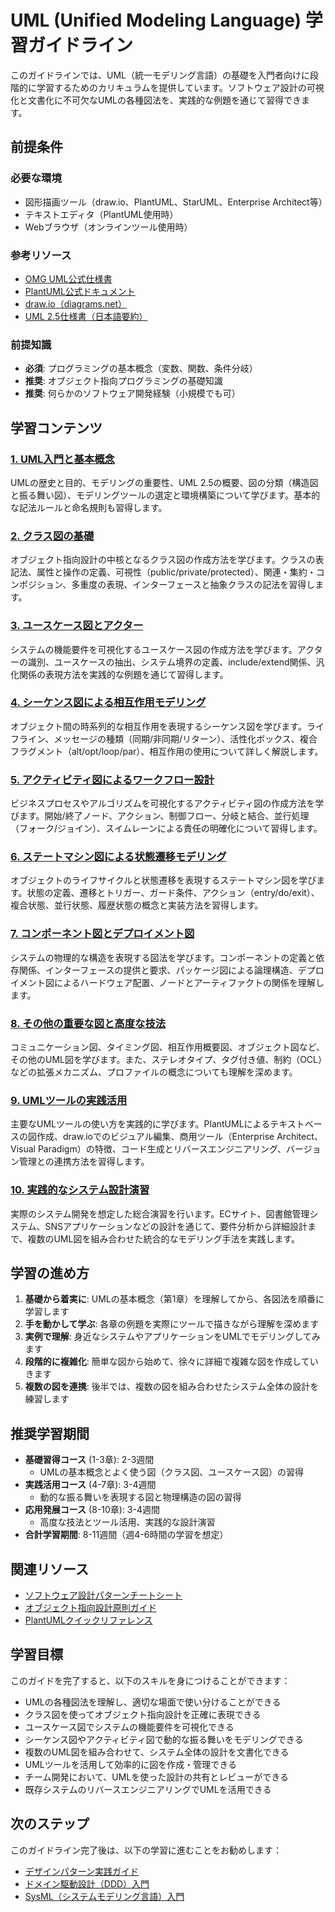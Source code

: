# UML (Unified Modeling Language) 学習ガイドライン

このガイドラインでは、UML（統一モデリング言語）の基礎を入門者向けに段階的に学習するためのカリキュラムを提供しています。ソフトウェア設計の可視化と文書化に不可欠なUMLの各種図法を、実践的な例題を通じて習得できます。

## 前提条件
### 必要な環境
- 図形描画ツール（draw.io、PlantUML、StarUML、Enterprise Architect等）
- テキストエディタ（PlantUML使用時）
- Webブラウザ（オンラインツール使用時）

### 参考リソース
- [OMG UML公式仕様書](https://www.omg.org/spec/UML/)
- [PlantUML公式ドキュメント](https://plantuml.com/ja/)
- [draw.io（diagrams.net）](https://app.diagrams.net/)
- [UML 2.5仕様書（日本語要約）](https://www.ogis-ri.co.jp/otc/hiroba/technical/UML/)

### 前提知識
- **必須**: プログラミングの基本概念（変数、関数、条件分岐）
- **推奨**: オブジェクト指向プログラミングの基礎知識
- **推奨**: 何らかのソフトウェア開発経験（小規模でも可）

## 学習コンテンツ

### [1. UML入門と基本概念](https://fcircle-biz.github.io/tech_docs/guide/design-modeling/software-design/uml/uml-learning-material-01.html)
UMLの歴史と目的、モデリングの重要性、UML 2.5の概要、図の分類（構造図と振る舞い図）、モデリングツールの選定と環境構築について学びます。基本的な記法ルールと命名規則も習得します。

### [2. クラス図の基礎](https://fcircle-biz.github.io/tech_docs/guide/design-modeling/software-design/uml/uml-learning-material-02.html)
オブジェクト指向設計の中核となるクラス図の作成方法を学びます。クラスの表記法、属性と操作の定義、可視性（public/private/protected）、関連・集約・コンポジション、多重度の表現、インターフェースと抽象クラスの記法を習得します。

### [3. ユースケース図とアクター](https://fcircle-biz.github.io/tech_docs/guide/design-modeling/software-design/uml/uml-learning-material-03.html)
システムの機能要件を可視化するユースケース図の作成方法を学びます。アクターの識別、ユースケースの抽出、システム境界の定義、include/extend関係、汎化関係の表現方法を実践的な例題を通じて習得します。

### [4. シーケンス図による相互作用モデリング](https://fcircle-biz.github.io/tech_docs/guide/design-modeling/software-design/uml/uml-learning-material-04.html)
オブジェクト間の時系列的な相互作用を表現するシーケンス図を学びます。ライフライン、メッセージの種類（同期/非同期/リターン）、活性化ボックス、複合フラグメント（alt/opt/loop/par）、相互作用の使用について詳しく解説します。

### [5. アクティビティ図によるワークフロー設計](https://fcircle-biz.github.io/tech_docs/guide/design-modeling/software-design/uml/uml-learning-material-05.html)
ビジネスプロセスやアルゴリズムを可視化するアクティビティ図の作成方法を学びます。開始/終了ノード、アクション、制御フロー、分岐と結合、並行処理（フォーク/ジョイン）、スイムレーンによる責任の明確化について習得します。

### [6. ステートマシン図による状態遷移モデリング](https://fcircle-biz.github.io/tech_docs/guide/design-modeling/software-design/uml/uml-learning-material-06.html)
オブジェクトのライフサイクルと状態遷移を表現するステートマシン図を学びます。状態の定義、遷移とトリガー、ガード条件、アクション（entry/do/exit）、複合状態、並行状態、履歴状態の概念と実装方法を習得します。

### [7. コンポーネント図とデプロイメント図](https://fcircle-biz.github.io/tech_docs/guide/design-modeling/software-design/uml/uml-learning-material-07.html)
システムの物理的な構造を表現する図法を学びます。コンポーネントの定義と依存関係、インターフェースの提供と要求、パッケージ図による論理構造、デプロイメント図によるハードウェア配置、ノードとアーティファクトの関係を理解します。

### [8. その他の重要な図と高度な技法](https://fcircle-biz.github.io/tech_docs/guide/design-modeling/software-design/uml/uml-learning-material-08.html)
コミュニケーション図、タイミング図、相互作用概要図、オブジェクト図など、その他のUML図を学びます。また、ステレオタイプ、タグ付き値、制約（OCL）などの拡張メカニズム、プロファイルの概念についても理解を深めます。

### [9. UMLツールの実践活用](https://fcircle-biz.github.io/tech_docs/guide/design-modeling/software-design/uml/uml-learning-material-09.html)
主要なUMLツールの使い方を実践的に学びます。PlantUMLによるテキストベースの図作成、draw.ioでのビジュアル編集、商用ツール（Enterprise Architect、Visual Paradigm）の特徴、コード生成とリバースエンジニアリング、バージョン管理との連携方法を習得します。

### [10. 実践的なシステム設計演習](https://fcircle-biz.github.io/tech_docs/guide/design-modeling/software-design/uml/uml-learning-material-10.html)
実際のシステム開発を想定した総合演習を行います。ECサイト、図書館管理システム、SNSアプリケーションなどの設計を通じて、要件分析から詳細設計まで、複数のUML図を組み合わせた統合的なモデリング手法を実践します。

## 学習の進め方

1. **基礎から着実に**: UMLの基本概念（第1章）を理解してから、各図法を順番に学習します
2. **手を動かして学ぶ**: 各章の例題を実際にツールで描きながら理解を深めます
3. **実例で理解**: 身近なシステムやアプリケーションをUMLでモデリングしてみます
4. **段階的に複雑化**: 簡単な図から始めて、徐々に詳細で複雑な図を作成していきます
5. **複数の図を連携**: 後半では、複数の図を組み合わせたシステム全体の設計を練習します

## 推奨学習期間

- **基礎習得コース** (1-3章): 2-3週間
  - UMLの基本概念とよく使う図（クラス図、ユースケース図）の習得
- **実践活用コース** (4-7章): 3-4週間
  - 動的な振る舞いを表現する図と物理構造の図の習得
- **応用発展コース** (8-10章): 3-4週間
  - 高度な技法とツール活用、実践的な設計演習
- **合計学習期間**: 8-11週間（週4-6時間の学習を想定）

## 関連リソース

- [ソフトウェア設計パターンチートシート](https://fcircle-biz.github.io/tech_docs/cheatsheet/design/design-patterns-cheatsheet.html)
- [オブジェクト指向設計原則ガイド](https://fcircle-biz.github.io/tech_docs/guide/design-modeling/software-design/ood-principles/README.html)
- [PlantUMLクイックリファレンス](https://fcircle-biz.github.io/tech_docs/cheatsheet/tools/plantuml-cheatsheet.html)

## 学習目標

このガイドを完了すると、以下のスキルを身につけることができます：

- UMLの各種図法を理解し、適切な場面で使い分けることができる
- クラス図を使ってオブジェクト指向設計を正確に表現できる
- ユースケース図でシステムの機能要件を可視化できる
- シーケンス図やアクティビティ図で動的な振る舞いをモデリングできる
- 複数のUML図を組み合わせて、システム全体の設計を文書化できる
- UMLツールを活用して効率的に図を作成・管理できる
- チーム開発において、UMLを使った設計の共有とレビューができる
- 既存システムのリバースエンジニアリングでUMLを活用できる

## 次のステップ

このガイドライン完了後は、以下の学習に進むことをお勧めします：

- [デザインパターン実践ガイド](https://fcircle-biz.github.io/tech_docs/guide/design-modeling/software-design/design-patterns/README.html)
- [ドメイン駆動設計（DDD）入門](https://fcircle-biz.github.io/tech_docs/guide/design-modeling/software-design/ddd/README.html)
- [SysML（システムモデリング言語）入門](https://fcircle-biz.github.io/tech_docs/guide/design-modeling/software-design/sysml/README.html)